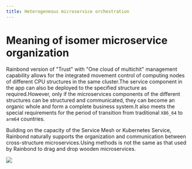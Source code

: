 ```yaml
---
title: Heterogeneous microservice orchestration
---
```


# Meaning of isomer microservice organization

Rainbond version of "Trust" with "One cloud of multichit" management capability allows for the integrated movement control of computing nodes of different CPU structures in the same cluster.The service component in the app can also be deployed to the specified structure as required.However, only if the microservices components of the different structures can be structured and communicated, they can become an organic whole and form a complete business system.It also meets the special requirements for the period of transition from traditional `X86_64` to `arm64` countries.

Building on the capacity of the Service Mesh or Kubernetes Service, Rainbond naturally supports the organization and communication between cross-structure microservices.Using methods is not the same as that used by Rainbond to drag and drop wooden microservices.

![](https://grstatic.oss-cn-shanghai.aliyuncs.com/localization-guide/%E5%BC%82%E6%9E%84%E5%BE%AE%E6%9C%8D%E5%8A%A1%E7%BC%96%E6%8E%92.png)
